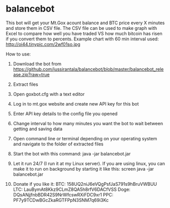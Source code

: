 balancebot
==========

This bot will get your Mt.Gox acount balance and BTC price every X minutes and store them in CSV file. The CSV file can be used to make graph with Excel to compare how well you have traded VS how much bitcoin has risen if you convert them to percents. Example chart with 60 min interval used: http://oi44.tinypic.com/2wf01so.jpg

How to use:
1. Download the bot from https://github.com/jussirantala/balancebot/blob/master/balancebot_release.zip?raw=true
2. Extract files
3. Open goxbot.cfg with a text editor
4. Log in to mt.gox website and create new API key for this bot
5. Enter API key details to the config file you opened
6. Change interval to how many minutes you want the bot to wait between getting and saving data
7. Open command line or terminal depending on your operating system and navigate to the folder of extracted files
8. Start the bot with this command: java -jar balancebot.jar
9. Let it run 24/7 (I run it at my Linux server). If you are using linux, you can make it to run on background by starting it like this: screen java -jar balancebot.jar

10. Donate if you like it: 
    BTC:   158UQ2niJ6eVQgPsfJaS791s9hBruVWBUU
    LTC:   LauBymAt8Kkz9CLmZ8QA5h8rfV6DACfVSS
    Doge:  DQsANjjfnbBDR42S9NrWfcswRXiFDC9xr1
    PPC:   PF7y9TCDwBGcZkaRGTFPpN3SNM7q69i3Kc
